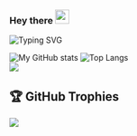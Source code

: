 ### Hey there <img src="https://media.giphy.com/media/hvRJCLFzcasrR4ia7z/giphy.gif" width="25px">
![Typing SVG](https://readme-typing-svg.herokuapp.com/?font=roboto&color=%4568FF&size=18&vCenter=true&height=16&lines=Hello%20There,%20I%20am%20Sasutski)


  
![My GitHub stats](https://github-readme-stats.vercel.app/api?username=sasutski&count_private=true&show_icons=true&theme=monokai)
![Top Langs](https://github-readme-stats.vercel.app/api/top-langs/?username=sasutski&theme=monokai&layout=compact&count_private=true&langs_count=6)</br>
![](https://github-readme-streak-stats.herokuapp.com/?user=sasutski&theme=dark&hide_border=false)<br/>

## 🏆 GitHub Trophies
![](https://github-profile-trophy.vercel.app/?username=yaushing&theme=onedark&no-frame=false&no-bg=true&margin-w=4)
